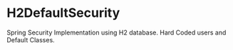 # H2DefaultSecurity
Spring Security Implementation using H2 database. Hard Coded users and Default Classes.
